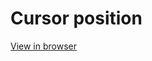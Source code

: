 # Cursor position

<a href="https://cursorposition.netlify.app" target="_blank">View in browser</a>

